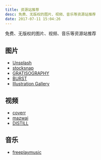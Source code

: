 ```yaml
---
title: 资源站推荐
desc: 免费、无版权的图片、视频、音乐等资源站推荐
date: 2017-07-11 15:04:26
---
```


免费、无版权的图片、视频、音乐等资源站推荐

<!--more-->

## 图片
- [Unsplash](https://unsplash.com/)
- [stocksnap](https://stocksnap.io)
- [GRATISOGRAPHY](http://www.gratisography.com/)
- [BURST](https://burst.shopify.com/)
- [Illustration Gallery](https://gallery.manypixels.co/)

## 视频
- [coverr](http://www.coverr.co/)
- [mazwai](http://mazwai.com/#/)
- [DISTILL](http://www.wedistill.io/)

## 音乐
- [freeplaymusic](http://www.freeplaymusic.com)
